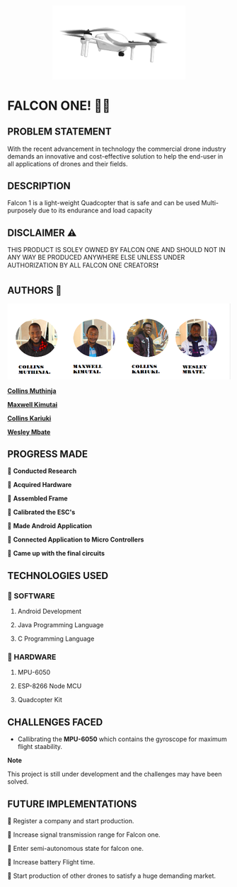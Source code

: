 <p align="center">
<img align="centre" width="300" src="Spec.md/drone.gif" alt="Drone GIF" />
<p>

# FALCON ONE! :helicopter::dash:

## PROBLEM STATEMENT

With the recent advancement in technology the commercial drone industry demands an innovative and cost-effective solution to help the end-user in all applications of drones and their fields. 

## DESCRIPTION 

Falcon 1 is a light-weight Quadcopter that is safe and can be used Multi-purposely due to its endurance and load capacity

## DISCLAIMER :warning:

THIS PRODUCT IS SOLEY OWNED BY FALCON ONE AND SHOULD NOT IN ANY WAY BE PRODUCED ANYWHERE ELSE UNLESS UNDER AUTHORIZATION BY ALL FALCON ONE CREATORS:exclamation:

## AUTHORS :memo:

<p align="center">
<img align="centre" src="Spec.md/Disp1.png" alt="Images of creators" />
<p>

**[Collins Muthinja](https://github.com/Magz8984)**

**[Maxwell Kimutai](https://github.com/maxwellkimutai)**

**[Collins Kariuki](https://github.com/zecollokaris)**

**[Wesley Mbate](https://github.com/Wess58)**


## PROGRESS MADE

:pushpin: **Conducted Research**

:pushpin: **Acquired Hardware**

:pushpin: **Assembled Frame**

:pushpin: **Calibrated the ESC's**

:pushpin: **Made Android Application**

:pushpin: **Connected Application to Micro Controllers**

:pushpin: **Came up with the final circuits**

## TECHNOLOGIES USED

### :open_file_folder: SOFTWARE

1. Android Development

2. Java Programming Language

3. C Programming Language

### :open_file_folder: HARDWARE

1. MPU-6050

2. ESP-8266 Node MCU

3. Quadcopter Kit

## CHALLENGES FACED

- Callibrating the **MPU-6050** which contains the gyroscope for maximum flight staability.

**Note**

This project is still under development and the challenges may have been solved.

## FUTURE IMPLEMENTATIONS

:small_blue_diamond: Register a company and start production.

:small_blue_diamond: Increase signal transmission range for Falcon one.

:small_blue_diamond: Enter semi-autonomous state for falcon one.

:small_blue_diamond: Increase battery Flight time.

:small_blue_diamond: Start production of other drones to satisfy a huge demanding market. 
